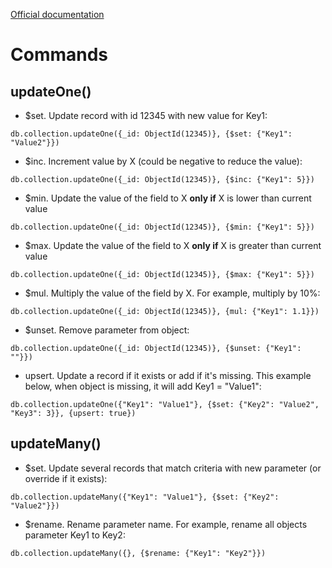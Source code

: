 [Official documentation](https://docs.mongodb.com/v3.6/reference/operator/update/)

# Commands
## updateOne()
* $set. Update record with id 12345 with new value for Key1:
```mongojs
db.collection.updateOne({_id: ObjectId(12345)}, {$set: {"Key1": "Value2"}})
```

* $inc. Increment value by X (could be negative to reduce the value):
```mongojs
db.collection.updateOne({_id: ObjectId(12345)}, {$inc: {"Key1": 5}})
```

* $min. Update the value of the field to X **only if** X is lower than current value
```mongojs
db.collection.updateOne({_id: ObjectId(12345)}, {$min: {"Key1": 5}})
```

* $max. Update the value of the field to X **only if** X is greater than current value
```mongojs
db.collection.updateOne({_id: ObjectId(12345)}, {$max: {"Key1": 5}})
```

* $mul. Multiply the value of the field by X. For example, multiply by 10%:
```mongojs
db.collection.updateOne({_id: ObjectId(12345)}, {mul: {"Key1": 1.1}})
```

* $unset. Remove parameter from object:
```mongojs
db.collection.updateOne({_id: ObjectId(12345)}, {$unset: {"Key1": ""}})
```

* upsert. Update a record if it exists or add if it's missing. This example below, when object is missing, it will add Key1 = "Value1":
```mongojs
db.collection.updateOne({"Key1": "Value1"}, {$set: {"Key2": "Value2", "Key3": 3}}, {upsert: true})
``` 

## updateMany()
* $set. Update several records that match criteria with new parameter (or override if it exists):
```mongojs
db.collection.updateMany({"Key1": "Value1"}, {$set: {"Key2": "Value2"}})
```

* $rename. Rename parameter name. For example, rename all objects parameter Key1 to Key2:
```mongojs
db.collection.updateMany({}, {$rename: {"Key1": "Key2"}})
```